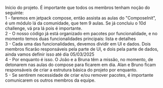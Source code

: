 Início do projeto.
É importante que todos os membros tenham noção do seguinte:<br>
1 - faremos em jetpack compose, então assista as aulas do "ComposeInit", é um módulo lá da comunidade, que tem 9 aulas. Se já concluiu o 10d challenge, vá pra lá pois é importante.<br>
2 - O nosso código já está organizado em pacotes por funcionalidade, e no momento temos duas funcionalidades principais: lista e detalhes<br>
3 - Cada uma das funcionalidades, devemos dividir em UI e dados. Dois membros ficarão responsáveis pela parte de UI, e dois pela parte de dados, ainda vamos definir isso até dia 05/03/2025<br>
4 - Por enquanto é isso. O João e a Bruna têm a missão, no momento, de detonarem nas aulas do compose para ficarem em dia. Alan e Bruno ficam responsáveis de criar a estrutura básica do projeto por enquanto.<br>
5 - Se sentirem necessidade de criar e/ou remover pacotes, é importante comunicarem os outros membros da equipe.<br>
